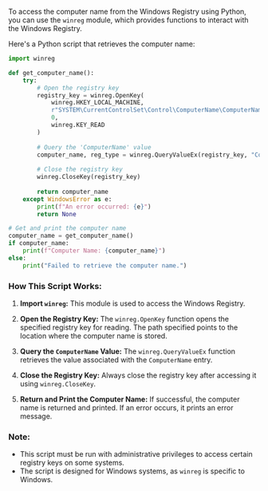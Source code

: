 To access the computer name from the Windows Registry using Python, you can use the `winreg` module, which provides functions to interact with the Windows Registry.

Here's a Python script that retrieves the computer name:

```python
import winreg

def get_computer_name():
    try:
        # Open the registry key
        registry_key = winreg.OpenKey(
            winreg.HKEY_LOCAL_MACHINE,
            r"SYSTEM\CurrentControlSet\Control\ComputerName\ComputerName",
            0,
            winreg.KEY_READ
        )
        
        # Query the 'ComputerName' value
        computer_name, reg_type = winreg.QueryValueEx(registry_key, "ComputerName")
        
        # Close the registry key
        winreg.CloseKey(registry_key)
        
        return computer_name
    except WindowsError as e:
        print(f"An error occurred: {e}")
        return None

# Get and print the computer name
computer_name = get_computer_name()
if computer_name:
    print(f"Computer Name: {computer_name}")
else:
    print("Failed to retrieve the computer name.")
```

### How This Script Works:

1. **Import `winreg`:** This module is used to access the Windows Registry.

2. **Open the Registry Key:** The `winreg.OpenKey` function opens the specified registry key for reading. The path specified points to the location where the computer name is stored.

3. **Query the `ComputerName` Value:** The `winreg.QueryValueEx` function retrieves the value associated with the `ComputerName` entry.

4. **Close the Registry Key:** Always close the registry key after accessing it using `winreg.CloseKey`.

5. **Return and Print the Computer Name:** If successful, the computer name is returned and printed. If an error occurs, it prints an error message.

### Note:
- This script must be run with administrative privileges to access certain registry keys on some systems.
- The script is designed for Windows systems, as `winreg` is specific to Windows.
